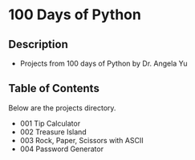 # 100 Days of Python

## Description


- Projects from 100 days of Python by Dr. Angela Yu


## Table of Contents

Below are the projects directory.

- 001 Tip Calculator
- 002 Treasure Island
- 003 Rock, Paper, Scissors with ASCII
- 004 Password Generator


